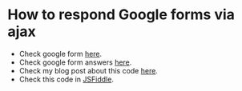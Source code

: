 # How to respond Google forms via ajax

* Check google form [here](https://goo.gl/tc7hkF).
* Check google form answers [here](https://goo.gl/VXMdV5).
* Check my blog post about this code [here](https://goo.gl/ayVvfS).
* Check this code in [JSFiddle](https://jsfiddle.net/xergioalex/g7ftfkvb/16/).


